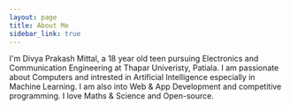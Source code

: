 ```yaml
---
layout: page
title: About Me
sidebar_link: true
---
```


<p class="message">
  I'm Divya Prakash Mittal, a 18 year old teen pursuing Electronics and
  Communication Engineering at Thapar Univeristy, Patiala. I am passionate about
  Computers and intrested in Artificial Intelligence especially in Machine Learning.
  I am also into Web & App Development and competitive programming. I love Maths
  & Science and Open-source.
</p>
